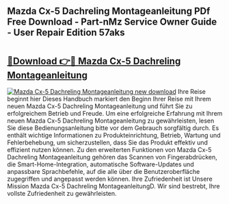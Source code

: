 ## Mazda Cx-5 Dachreling Montageanleitung PDf Free Download - Part-nMz Service Owner Guide - User Repair Edition 57aks

# <h2><a href="http://df6vc6.blite.top/?on=Mazda+Cx-5+Dachreling+Montageanleitung">🔗Download 👉🔴 Mazda Cx-5 Dachreling Montageanleitung</a></h2>

[![Mazda Cx-5 Dachreling Montageanleitung new download](https://i.imgur.com/lujVjoI.png)](http://df6vc6.blite.top/?on=Mazda+Cx-5+Dachreling+Montageanleitung)
Ihre Reise beginnt hier Dieses Handbuch markiert den Beginn Ihrer Reise mit Ihrem neuen Mazda Cx-5 Dachreling Montageanleitung und führt Sie zu erfolgreichem Betrieb und Freude. Um eine erfolgreiche Erfahrung mit Ihrem neuen Mazda Cx-5 Dachreling Montageanleitung zu gewährleisten, lesen Sie diese Bedienungsanleitung bitte vor dem Gebrauch sorgfältig durch. Es enthält wichtige Informationen zu Produkteinrichtung, Betrieb, Wartung und Fehlerbehebung, um sicherzustellen, dass Sie das Produkt effektiv und effizient nutzen können. Zu den erweiterten Funktionen von Mazda Cx-5 Dachreling Montageanleitung gehören das Scannen von Fingerabdrücken, die Smart-Home-Integration, automatische Software-Updates und anpassbare Sprachbefehle, auf die alle über die Benutzeroberfläche zugegriffen und angepasst werden können. Ihre Zufriedenheit ist Unsere Mission Mazda Cx-5 Dachreling MontageanleitungD. Wir sind bestrebt, Ihre vollste Zufriedenheit zu gewährleisten.
